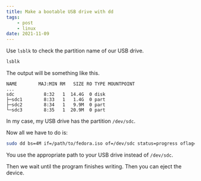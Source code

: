 ```yaml
---
title: Make a bootable USB drive with dd
tags:
    - post
    - linux
date: 2021-11-09
---
```

<!-- excerpt -->
Use `lsblk` to check the partition name of our USB drive. 
```bash
lsblk
```

The output will be something like this.
```
NAME        MAJ:MIN RM   SIZE RO TYPE MOUNTPOINT
...
sdc           8:32   1  14.4G  0 disk 
├─sdc1        8:33   1   1.4G  0 part 
├─sdc2        8:34   1   9.9M  0 part 
└─sdc3        8:35   1  20.9M  0 part 
```

In my case, my USB drive has the partition `/dev/sdc`.

Now all we have to do is:

```bash
sudo dd bs=4M if=/path/to/fedora.iso of=/dev/sdc status=progress oflag=sync
```
You use the appropriate path to your USB drive instead of `/dev/sdc`.

Then we wait until the program finishes writing. Then you can eject the device.
